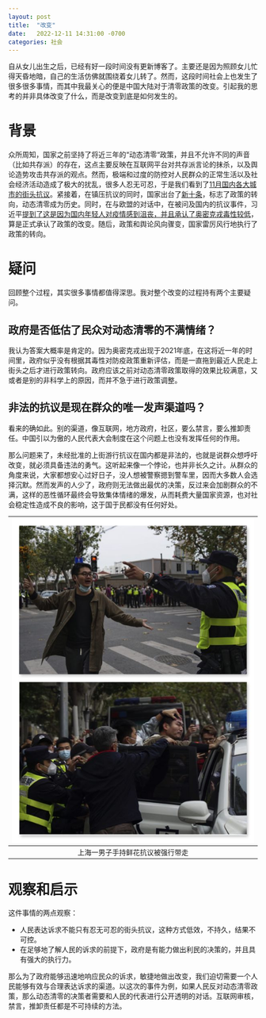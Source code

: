 ```yaml
---
layout: post
title:  "改变"
date:   2022-12-11 14:31:00 -0700
categories: 社会
---
```

自从女儿出生之后，已经有好一段时间没有更新博客了。主要还是因为照顾女儿忙得天昏地暗，自己的生活仿佛就围绕着女儿转了。然而，这段时间社会上也发生了很多很多事情，而其中我最关心的便是中国大陆对于清零政策的改变。引起我的思考的并非具体改变了什么，而是改变到底是如何发生的。

# 背景
众所周知，国家之前坚持了将近三年的“动态清零“政策，并且不允许不同的声音（比如共存派）的存在，这点主要反映在互联网平台对共存派言论的抹杀，以及舆论造势攻击共存派的观点。然而，极端和过度的防控对人民群众的正常生活以及社会经济活动造成了极大的扰乱，很多人忍无可忍，于是我们看到了[11月国内各大城市的街头抗议](https://cn.nytimes.com/china/20221128/china-protests-covid/)。紧接着，在镇压抗议的同时，国家出台了[新十条](http://www.news.cn/politics/2022-12/07/c_1129189131.htm)，标志了政策的转向，动态清零成为历史。同时，在与欧盟的对话中，在被问及国内的抗议事件，习近平[提到了这是因为国内年轻人对疫情感到沮丧，并且承认了奥密克戎毒性较低](https://www.bbc.com/zhongwen/simp/chinese-news-63845406)，算是正式承认了政策的改变。随后，政策和舆论风向骤变，国家雷厉风行地执行了政策的转向。

# 疑问
回顾整个过程，其实很多事情都值得深思。我对整个改变的过程持有两个主要疑问。

## 政府是否低估了民众对动态清零的不满情绪？ 
我认为答案大概率是肯定的。因为奥密克戎出现于2021年底，在这将近一年的时间里，政府似乎没有根据其毒性对防疫政策重新评估，而是一直拖到最近人民走上街头之后才进行政策转向。政府应该之前对动态清零政策取得的效果比较满意，又或者是别的非科学上的原因，而并不急于进行政策调整。

## 非法的抗议是现在群众的唯一发声渠道吗？
看来的确如此。别的渠道，像互联网，地方政府，社区，要么禁言，要么推卸责任。中国引以为傲的人民代表大会制度在这个问题上也没有发挥任何的作用。

那么问题来了，未经批准的上街游行抗议在国内都是非法的，也就是说群众想呼吁改变，就必须具备违法的勇气。这听起来像一个悖论，也并非长久之计。从群众的角度来说，大家都想安心过好日子，没人想被警察摁到警车里，因而大多数人会选择沉默。然而发声的人少了，政府则无法做出最优的决策，反过来会加剧群众的不满，这样的恶性循环最终会导致集体情绪的爆发，从而耗费大量国家资源，也对社会稳定性造成不良的影响，这于国于民都没有任何好处。

| ![鲜花抗议](/assets/flower-protest.jpg) |
|:--:| 
| 上海一男子手持鲜花抗议被强行带走 |

# 观察和启示
这件事情的两点观察：
- 人民表达诉求不能只有忍无可忍的街头抗议，这种方式低效，不持久，结果不可控。
- 在足够地了解人民的诉求的前提下，政府是有能力做出利民的决策的，并且具有强大的执行力。

那么为了政府能够迅速地响应民众的诉求，敏捷地做出改变，我们迫切需要一个人民能够有效与合理表达诉求的渠道。以这次的事件为例，如果人民反对动态清零政策，那么动态清零的决策者需要和人民的代表进行公开透明的对话。互联网审核，禁言，推卸责任都是不可持续的方法。
